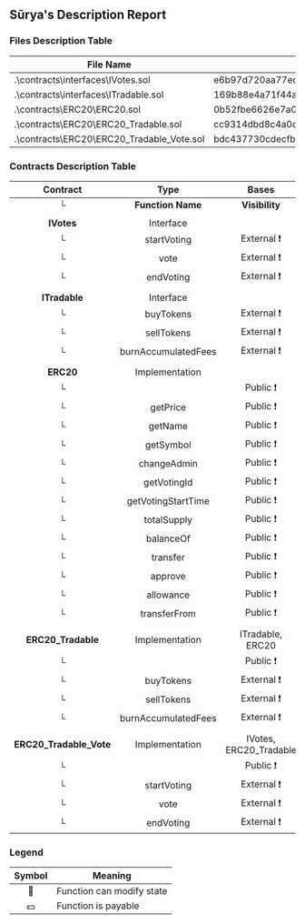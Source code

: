 ## Sūrya's Description Report

### Files Description Table


|  File Name  |  SHA-1 Hash  |
|-------------|--------------|
| .\contracts\interfaces\IVotes.sol | e6b97d720aa77ec8e4379d36ffac7c384c9e8864 |
| .\contracts\interfaces\ITradable.sol | 169b88e4a71f44a93320fb6c74c6be394a5c464d |
| .\contracts\ERC20\ERC20.sol | 0b52fbe6626e7a07da72bcde18b9f1c49dbbe424 |
| .\contracts\ERC20\ERC20_Tradable.sol | cc9314dbd8c4a0cb93611b87b9fcbb1ce9342533 |
| .\contracts\ERC20\ERC20_Tradable_Vote.sol | bdc437730cdecfb7c8300237f5484a4468167ad5 |


### Contracts Description Table


|  Contract  |         Type        |       Bases      |                  |                 |
|:----------:|:-------------------:|:----------------:|:----------------:|:---------------:|
|     └      |  **Function Name**  |  **Visibility**  |  **Mutability**  |  **Modifiers**  |
||||||
| **IVotes** | Interface |  |||
| └ | startVoting | External ❗️ | 🛑  |NO❗️ |
| └ | vote | External ❗️ | 🛑  |NO❗️ |
| └ | endVoting | External ❗️ | 🛑  |NO❗️ |
||||||
| **ITradable** | Interface |  |||
| └ | buyTokens | External ❗️ |  💵 |NO❗️ |
| └ | sellTokens | External ❗️ | 🛑  |NO❗️ |
| └ | burnAccumulatedFees | External ❗️ | 🛑  |NO❗️ |
||||||
| **ERC20** | Implementation |  |||
| └ | <Constructor> | Public ❗️ | 🛑  |NO❗️ |
| └ | getPrice | Public ❗️ |   |NO❗️ |
| └ | getName | Public ❗️ |   |NO❗️ |
| └ | getSymbol | Public ❗️ |   |NO❗️ |
| └ | changeAdmin | Public ❗️ | 🛑  | onlyAdmin |
| └ | getVotingId | Public ❗️ |   |NO❗️ |
| └ | getVotingStartTime | Public ❗️ |   |NO❗️ |
| └ | totalSupply | Public ❗️ |   |NO❗️ |
| └ | balanceOf | Public ❗️ |   |NO❗️ |
| └ | transfer | Public ❗️ | 🛑  | checkVoting |
| └ | approve | Public ❗️ | 🛑  |NO❗️ |
| └ | allowance | Public ❗️ |   |NO❗️ |
| └ | transferFrom | Public ❗️ | 🛑  | checkVoting |
||||||
| **ERC20_Tradable** | Implementation | ITradable, ERC20 |||
| └ | <Constructor> | Public ❗️ | 🛑  | ERC20 |
| └ | buyTokens | External ❗️ |  💵 | checkVoting |
| └ | sellTokens | External ❗️ | 🛑  | checkVoting |
| └ | burnAccumulatedFees | External ❗️ | 🛑  | onlyAdmin |
||||||
| **ERC20_Tradable_Vote** | Implementation | IVotes, ERC20_Tradable |||
| └ | <Constructor> | Public ❗️ | 🛑  | ERC20_Tradable |
| └ | startVoting | External ❗️ | 🛑  |NO❗️ |
| └ | vote | External ❗️ | 🛑  |NO❗️ |
| └ | endVoting | External ❗️ | 🛑  |NO❗️ |


### Legend

|  Symbol  |  Meaning  |
|:--------:|-----------|
|    🛑    | Function can modify state |
|    💵    | Function is payable |

